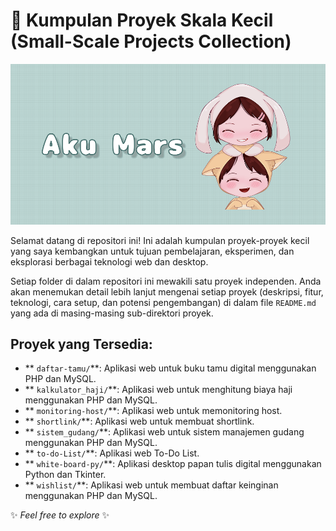 # 🚀 Kumpulan Proyek Skala Kecil (Small-Scale Projects Collection)

![AkuMars](https://raw.githubusercontent.com/Aku-Mars/gambar/main/bannercps.png)

Selamat datang di repositori ini! Ini adalah kumpulan proyek-proyek kecil yang saya kembangkan untuk tujuan pembelajaran, eksperimen, dan eksplorasi berbagai teknologi web dan desktop.

Setiap folder di dalam repositori ini mewakili satu proyek independen. Anda akan menemukan detail lebih lanjut mengenai setiap proyek (deskripsi, fitur, teknologi, cara setup, dan potensi pengembangan) di dalam file `README.md` yang ada di masing-masing sub-direktori proyek.

## Proyek yang Tersedia:
- ** `daftar-tamu/`**: Aplikasi web untuk buku tamu digital menggunakan PHP dan MySQL.
- ** `kalkulator_haji/`**: Aplikasi web untuk menghitung biaya haji menggunakan PHP dan MySQL.
- ** `monitoring-host/`**: Aplikasi web untuk memonitoring host.
- ** `shortlink/`**: Aplikasi web untuk membuat shortlink.
- ** `sistem_gudang/`**: Aplikasi web untuk sistem manajemen gudang menggunakan PHP dan MySQL.
- ** `to-do-List/`**: Aplikasi web To-Do List.
- ** `white-board-py/`**: Aplikasi desktop papan tulis digital menggunakan Python dan Tkinter.
- ** `wishlist/`**: Aplikasi web untuk membuat daftar keinginan menggunakan PHP dan MySQL.

✨ *Feel free to explore* ✨
